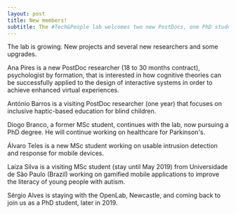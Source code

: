 ```yaml
---
layout: post
title: New members!
subtitle: The #Tech&People lab welcomes two new PostDocs, one PhD student, and two MSc students
---
```


The lab is growing. New projects and several new researchers and some upgrades.

Ana Pires is a new PostDoc researcher (18 to 30 months contract), psychologist by formation, that is interested in how cognitive theories can be successfully applied to the design of interactive systems in order to achieve enhanced virtual experiences.

António Barros is a visiting PostDoc researcher (one year) that focuses on inclusive haptic-based education for blind children.

Diogo Branco, a former MSc student, continues with the lab, now pursuing a PhD degree. He will continue working on healthcare for Parkinson's.

Álvaro Teles is a new MSc student working on usable intrusion detection and response for mobile devices.

Laíza Silva is a visiting MSc student (stay until May 2019) from Universidade de São Paulo (Brazil) working on gamified mobile applications to improve the literacy of young people with autism.

Sérgio Alves is staying with the OpenLab, Newcastle, and coming back to join us as a PhD student, later in 2019.

